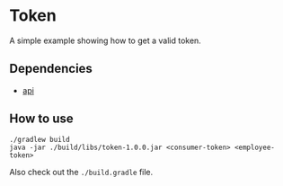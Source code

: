# Token

A simple example showing how to get a valid token. 
 
## Dependencies

* [api](../api)

## How to use

```
./gradlew build
java -jar ./build/libs/token-1.0.0.jar <consumer-token> <employee-token>
```

Also check out the `./build.gradle` file.

